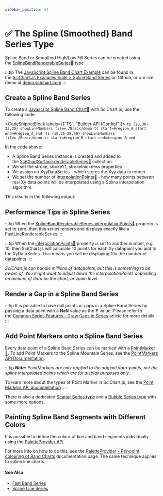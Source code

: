 ```yaml
---
sidebar_position: 62
---
```


# ✅ The Spline (Smoothed) Band Series Type

Spline Band or Smoothed High/Low Fill Series can be created using the [SplineBandRenderableSeries:blue_book:](https://www.scichart.com/documentation/js/current/typedoc/classes/splinebandrenderableseries.html) type.

:::tip
The [JavaScript Spline Band Chart Example](https://demo.scichart.com/javascript/spline-band-chart) can be found in the [SciChart.Js Examples Suite > Spline Band Series](https://github.com/abtsoftware/scichart.js.examples) on Github, or our live demo at [demo.scichart.com](https://demo.scichart.com/javascript/spline-band-chart)
:::

<ChartFromSciChartDemo 
    src="https://www.scichart.com/demo/iframe/spline-band-chart" 
    title="Spline Band Chart"
/>

Create a Spline Band Series
---------------------------

To create a [Javascript Spline Band Chart:blue_book:](https://www.scichart.com/documentation/js/current/typedoc/classes/splinebandrenderableseries.html) with SciChart.js, use the following code:

<CodeSnippetBlock labels={["TS", "Builder API (Config)"]}>
    ```ts {28,30-33,35} showLineNumbers file=./Basic/demo.ts start=#region_A_start end=#region_A_end
    ```
    ```ts {18,25-28,30} showLineNumbers file=./Basic/demo.ts start=#region_B_start end=#region_B_end
    ```
</CodeSnippetBlock>

In the code above:

*   A Spline Band Series instance is created and added to the [SciChartSurface.renderableSeries:blue_book:](https://www.scichart.com/documentation/js/current/typedoc/classes/scichartsurface.html#renderableseries) collection.
*   We set the stroke, strokeY1, strokethickness properties
*   We assign an XyyDataSeries - which stores the Xyy data to render.
*   We set the number of [interpolationPoints:blue_book:](https://www.scichart.com/documentation/js/current/typedoc/classes/splinebandrenderableseries.html#interpolationpoints) - how many points between real Xy data points will be interpolated using a Spline interpolation algorithm.

This results in the following output:

<LiveDocSnippet name="./Basic/demo" />

Performance Tips in Spline Series
---------------------------------

:::tip
When the [SplineBandRenderableSeries.interpolationPoints:blue_book:](https://www.scichart.com/documentation/js/current/typedoc/classes/splinemountainrenderableseries.html#interpolationpoints) property is set to zero, then this series renders and displays exactly like a FastLineRenderableSeries.
:::

:::tip
When the [interpolationPoints:blue_book:](https://www.scichart.com/documentation/js/current/typedoc/classes/splinemountainrenderableseries.html#interpolationpoints) property is set to another number, e.g. 10, then SciChart.js will calculate 10 points for each Xy datapoint you add to the XyDataSeries. This means you will be displaying 10x the number of datapoints.
:::

_SciChart.js can handle millions of datapoints, but this is something to be aware of. You might want to adjust down the interpolationPoints depending on amount of data on the chart, or zoom level._

Render a Gap in a Spline Band Series
------------------------------------

:::tip
It is possible to have null points or gaps in a Spline Band Series by passing a data point with a **NaN** value as the **Y** value. Please refer to the [Common Series Features - Draw Gaps in Series](/docs/2d-charts/chart-types/common-series-apis/drawing-gaps) article for more details.
:::

Add Point Markers onto a Spline Band Series
-------------------------------------------

Every data point of a Spline Band Series can be marked with a [PointMarker:blue_book:](https://www.scichart.com/documentation/js/current/typedoc/classes/baserenderableseries.html#pointmarker). To add Point Markers to the Spline Mountain Series, see the [PointMarkers API Documentation](/docs/2d-charts/chart-types/common-series-apis/drawing-point-markers).

:::tip
_**Note:** PointMarkers are only applied to the original data-points, not the spline interpolated points which are for display purposes only._

To learn more about the types of Point Marker in SciChart.js, see the [Point Markers API documentation](/docs/2d-charts/chart-types/common-series-apis/drawing-point-markers).
:::

There is also a dedicated [Scatter Series type](/docs/2d-charts/chart-types/xy-scatter-renderable-series) and a [Bubble Series type](/docs/2d-charts/chart-types/fast-bubble-renderable-series) with some more options.

Painting Spline Band Segments with Different Colors
---------------------------------------------------

It is possible to define the colour of line and band segments individually using the [PaletteProvider API](/docs/2d-charts/chart-types/palette-provider-api/palette-provider-api-overview).

For more info on how to do this, see the [PaletteProvider - Per-point colouring of Band Charts](/docs/2d-charts/chart-types/palette-provider-api/fast-band-renderable-series) documentation page. The same technique applies to spline line charts.

#### See Also

*   [Fast Band Series](/docs/2d-charts/chart-types/fast-band-renderable-series)
*   [Spline Line Series](/docs/2d-charts/chart-types/spline-line-renderable-series)